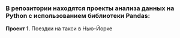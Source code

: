 ### В репозитории находятся проекты анализа данных на Python с использованием библиотеки Pandas:

**Проект 1**. Поездки на такси в Нью-Йорке
